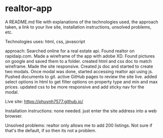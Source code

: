 # realtor-app

A README.md file with explanations of the technologies used, the approach taken, a link to your live site, installation instructions, unsolved problems, etc.

Technologies uses: html, css, javascript

approach:  Searched online for a real estate api. 
		Found realtor on rapidaip.com.
		Made a wireframe of the app with adobe XD.
		Found pictures on google and saved them to a folder.
		created html and css doc to match wireframe.
		Made the site responsive.
		Created js doc and started to create two modals.
		Once modal was done, started accessing realtor api using js.
		Pushed documents to git.
		active GitHub pages to review the site live.
		added select options in html to get filter options on property type and 			min and max prices.
		updated css to be more responsive and add sticky nav for the modal.







Live site: https://phuynh7577.github.io/


Installation instructions:  none needed.
					just enter the site address into a web browser.


Unsolved problems:    realtor only allows me to add 200 listings. Not sure if that's the 					default, if so then its not a problem. 






		